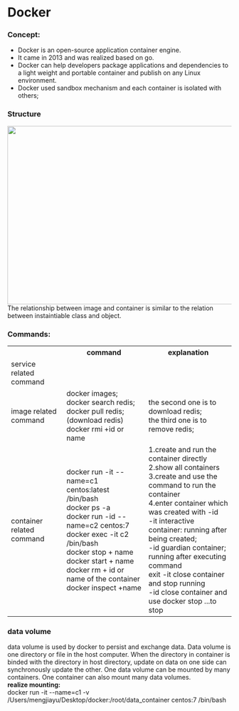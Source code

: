 # Docker
<h3> Concept:</h3>
<ul>
<li>Docker is an open-source application container engine. 
<li>It came in 2013 and was realized based on go. 
<li>Docker can help developers package applications and dependencies to a light weight and portable container and publish on any Linux environment. 
<li>Docker used sandbox mechanism and each container is isolated with others;
</ul>
<h3> Structure </h3>
<img src="https://docs.docker.com/engine/images/architecture.svg" width="600px" height="400px"></img>
The relationship between image and container is similar to the relation between instaintiable class and object.
<h3> Commands:</h3>
<table>
  <tr>
    <th></th>
    <th>command</th>
    <th>explanation</th>
  </tr>
  <tr>
    <td>service related command</td>
    <td></td>
    <td></td>
  </tr>
  <tr>
    <td>image related command</td>
    <td>docker images;<br>
      docker search redis;<br>
      docker pull redis;(download redis)<br>
      docker rmi +id or name
    </td>
    <td>the second one is to download redis;<br>
      the third one is to remove redis;
    </td>
  </tr>
  <tr>
    <td>container related command</td>
    <td>docker run -it --name=c1 centos:latest /bin/bash<br>
    docker ps -a<br>
    docker run -id --name=c2 centos:7<br>
    docker exec -it c2 /bin/bash<br>
    docker stop + name <br>
    docker start + name <br>
    docker rm + id or name of the container<br>
    docker inspect +name
    </td>
    <td>1.create and run the container directly<br>
      2.show all containers<br>
      3.create and use the command to run the container<br>
      4.enter container which was created with -id<br>
      -it interactive container: running after being created;<br>
      -id guardian container; running after executing command<br>
      exit -it close container and stop running<br>
      -id close container and use docker stop ...to stop<br>
    </td>
  </tr>
  </table>
  
  <h3>data volume</h3>
  data volume is used by docker to persist and exchange data.
  Data volume is one directory or file in the host computer. When the directory in container is binded with the directory in host directory, update on data on one side can synchronously update the other. One data volume can be mounted by many containers. One container can also mount many data volumes.<br>
  <b>realize mounting:</b><br>
  docker run -it --name=c1 -v /Users/mengjiayu/Desktop/docker:/root/data_container centos:7 /bin/bash
  
  
